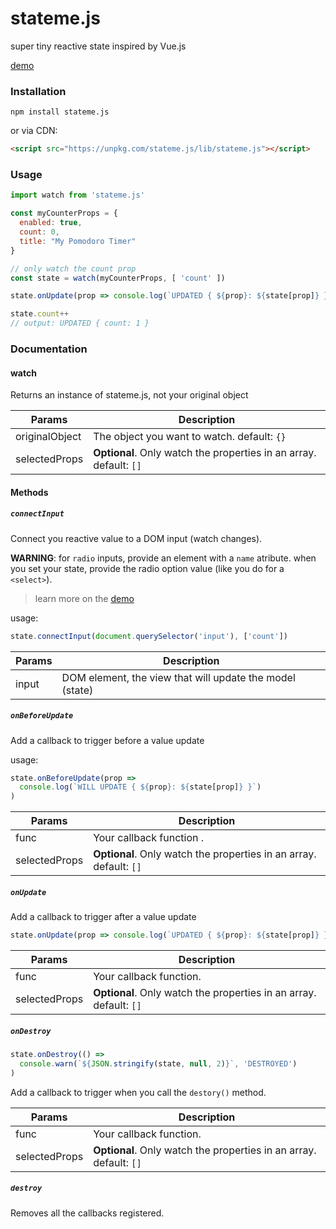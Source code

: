# stateme.js

super tiny reactive state inspired by Vue.js

[demo](demo.html)

### Installation

```
npm install stateme.js
```

or via CDN:

```html
<script src="https://unpkg.com/stateme.js/lib/stateme.js"></script>
```

### Usage

```javascript
import watch from 'stateme.js'

const myCounterProps = {
  enabled: true,
  count: 0,
  title: "My Pomodoro Timer"
}

// only watch the count prop
const state = watch(myCounterProps, [ 'count' ])

state.onUpdate(prop => console.log(`UPDATED { ${prop}: ${state[prop]} }`))

state.count++
// output: UPDATED { count: 1 }
```


### Documentation

#### watch

Returns an instance of stateme.js, not your original object

| Params         | Description |
| ------         | ----------- |
| originalObject   | The object you want to watch. default: `{}`                        |
| selectedProps  | **Optional**. Only watch the properties in an array. default: `[]` |

#### Methods

##### `connectInput`

Connect you reactive value to a DOM input (watch changes).

**WARNING**: for `radio` inputs, provide an element with a `name` atribute. when you set your state, provide the radio option value (like you do for a `<select>`).
> learn more on the [demo](demo.html)

usage:
```javascript
state.connectInput(document.querySelector('input'), ['count'])
```

| Params         | Description |
| ------         | ----------- |
| input          | DOM element, the view that will update the model (state)           |

##### `onBeforeUpdate`

Add a callback to trigger before a value update

usage:
```javascript
state.onBeforeUpdate(prop =>
  console.log(`WILL UPDATE { ${prop}: ${state[prop]} }`)
)
```

| Params         | Description |
| ------         | ----------- |
| func           | Your callback function .                                           |
| selectedProps  | **Optional**. Only watch the properties in an array. default: `[]` |

##### `onUpdate`

Add a callback to trigger after a value update

```javascript
state.onUpdate(prop => console.log(`UPDATED { ${prop}: ${state[prop]} }`), ['count])
```

| Params         | Description |
| ------         | ----------- |
| func           | Your callback function.                                            |
| selectedProps  | **Optional**. Only watch the properties in an array. default: `[]` |

##### `onDestroy`

```javascript
state.onDestroy(() =>
  console.warn(`${JSON.stringify(state, null, 2)}`, 'DESTROYED')
)
```

Add a callback to trigger when you call the `destory()` method.

| Params         | Description |
| ------         | ----------- |
| func           | Your callback function.                                            |
| selectedProps  | **Optional**. Only watch the properties in an array. default: `[]` |

##### `destroy`

Removes all the callbacks registered.
